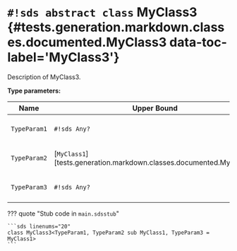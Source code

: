 # `#!sds abstract class` MyClass3 {#tests.generation.markdown.classes.documented.MyClass3 data-toc-label='MyClass3'}

Description of MyClass3.

**Type parameters:**

| Name | Upper Bound | Description | Default |
|------|-------------|-------------|---------|
| `TypeParam1` | `#!sds Any?` | Description of TypeParam1. | - |
| `TypeParam2` | [`MyClass1`][tests.generation.markdown.classes.documented.MyClass1] | Description of TypeParam2. | - |
| `TypeParam3` | `#!sds Any?` | Description of TypeParam3. | [`MyClass1`][tests.generation.markdown.classes.documented.MyClass1] |

??? quote "Stub code in `main.sdsstub`"

    ```sds linenums="20"
    class MyClass3<TypeParam1, TypeParam2 sub MyClass1, TypeParam3 = MyClass1>
    ```
